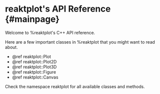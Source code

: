 # reaktplot's API Reference {#mainpage}

Welcome to %reaktplot's C++ API reference.

Here are a few important classes in %reaktplot that you might want to read about.

- @ref reaktplot::Plot
- @ref reaktplot::Plot2D
- @ref reaktplot::Plot3D
- @ref reaktplot::Figure
- @ref reaktplot::Canvas

Check the namespace reaktplot for all available classes and methods.
